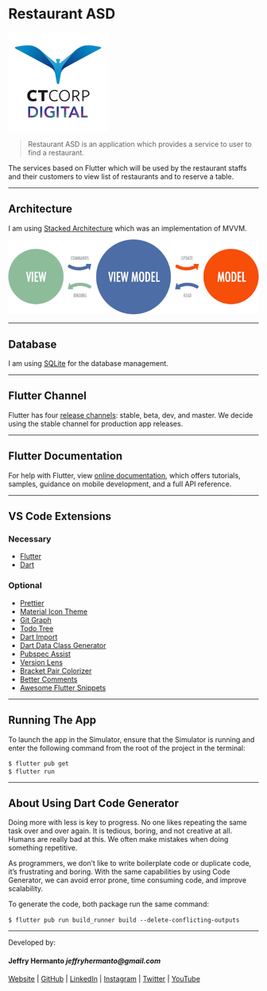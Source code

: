 # Restaurant ASD

![image](documentation/ct_corp_digital.png)

> Restaurant ASD is an application which provides a service to user to find a restaurant.

The services based on Flutter which will be used by the restaurant staffs and their customers to view list of restaurants and to reserve a table.

---

## Architecture

I am using [Stacked Architecture](https://www.filledstacks.com/post/flutter-and-provider-architecture-using-stacked) which was an implementation of MVVM.

![image](documentation/mvvm.png)

---

## Database

I am using [SQLite](https://www.sqlite.org/index.html) for the database management.

---

## Flutter Channel

Flutter has four [release channels](https://github.com/flutter/flutter/wiki/Flutter-build-release-channels): stable, beta, dev, and master. We decide using the stable channel for production app releases.

---

## Flutter Documentation

For help with Flutter, view
[online documentation](https://flutter.dev/docs), which offers tutorials, samples, guidance on mobile development, and a full API reference.

---

## VS Code Extensions

### Necessary

- [Flutter](https://marketplace.visualstudio.com/items?itemName=Dart-Code.flutter)
- [Dart](https://marketplace.visualstudio.com/items?itemName=Dart-Code.dart-code)

### Optional

- [Prettier](https://marketplace.visualstudio.com/items?itemName=esbenp.prettier-vscode)
- [Material Icon Theme](https://marketplace.visualstudio.com/items?itemName=PKief.material-icon-theme)
- [Git Graph](https://marketplace.visualstudio.com/items?itemName=mhutchie.git-graph)
- [Todo Tree](https://marketplace.visualstudio.com/items?itemName=Gruntfuggly.todo-tree)
- [Dart Import](https://marketplace.visualstudio.com/items?itemName=luanpotter.dart-import)
- [Dart Data Class Generator](https://marketplace.visualstudio.com/items?itemName=BendixMa.dart-data-class-generator)
- [Pubspec Assist](https://marketplace.visualstudio.com/items?itemName=jeroen-meijer.pubspec-assist)
- [Version Lens](https://marketplace.visualstudio.com/items?itemName=pflannery.vscode-versionlens)
- [Bracket Pair Colorizer](https://marketplace.visualstudio.com/items?itemName=CoenraadS.bracket-pair-colorizer)
- [Better Comments](https://marketplace.visualstudio.com/items?itemName=aaron-bond.better-comments)
- [Awesome Flutter Snippets](https://marketplace.visualstudio.com/items?itemName=Nash.awesome-flutter-snippets)

---

## Running The App

To launch the app in the Simulator, ensure that the Simulator is running and enter the following command from the root of the project in the terminal:

```
$ flutter pub get
$ flutter run
```

---

## About Using Dart Code Generator

Doing more with less is key to progress. No one likes repeating the same task over and over again. It is tedious, boring, and not creative at all. Humans are really bad at this. We often make mistakes when doing something repetitive.

As programmers, we don’t like to write boilerplate code or duplicate code, it’s frustrating and boring. With the same capabilities by using Code Generator, we can avoid error prone, time consuming code, and improve scalability.

To generate the code, both package run the same command:

`$ flutter pub run build_runner build --delete-conflicting-outputs`

---

Developed by:

#### Jeffry Hermanto _jeffryhermanto@gmail.com_

[Website](https://jeffryhermanto.com) | [GitHub](https://github.com/jeffryhermanto) | [LinkedIn](https://www.linkedin.com/in/jeffryhermanto) | [Instagram](https://www.instagram.com/jeffryhermanto) |
[Twitter](https://www.twitter.com/jeffryhermanto) | [YouTube](https://www.youtube.com/jeffryhermanto)
